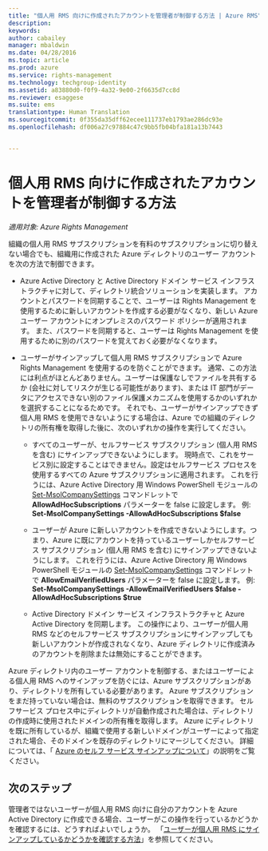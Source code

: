 ```yaml
---
title: "個人用 RMS 向けに作成されたアカウントを管理者が制御する方法 | Azure RMS"
description: 
keywords: 
author: cabailey
manager: mbaldwin
ms.date: 04/28/2016
ms.topic: article
ms.prod: azure
ms.service: rights-management
ms.technology: techgroup-identity
ms.assetid: a83880d0-f0f9-4a32-9e00-2f6635d7cc8d
ms.reviewer: esaggese
ms.suite: ems
translationtype: Human Translation
ms.sourcegitcommit: 0f355da35dff62ecee111737eb1793ae286dc93e
ms.openlocfilehash: df006a27c97884c47c9bb5fb04bfa181a13b7443


---
```




# 個人用 RMS 向けに作成されたアカウントを管理者が制御する方法

*適用対象: Azure Rights Management*


組織の個人用 RMS サブスクリプションを有料のサブスクリプションに切り替えない場合でも、組織用に作成された Azure ディレクトリのユーザー アカウントを次の方法で制御できます。

-   Azure Active Directory と Active Directory ドメイン サービス インフラストラクチャに対して、ディレクトリ統合ソリューションを実装します。 アカウントとパスワードを同期することで、ユーザーは Rights Management を使用するために新しいアカウントを作成する必要がなくなり、新しい Azure ユーザー アカウントにオンプレミスのパスワード ポリシーが適用されます。 また、パスワードを同期すると、ユーザーは Rights Management を使用するために別のパスワードを覚えておく必要がなくなります。

-   ユーザーがサインアップして個人用 RMS サブスクリプションで Azure Rights Management を使用するのを防ぐことができます。 通常、この方法には利点がほとんどありません。ユーザーは保護なしでファイルを共有するか (会社に対してリスクが生じる可能性があります)、または IT 部門がデータにアクセスできない別のファイル保護メカニズムを使用するかのいずれかを選択することになるためです。 それでも、ユーザーがサインアップできず個人用 RMS を使用できないようにする場合は、Azure での組織のディレクトリの所有権を取得した後に、次のいずれかの操作を実行してください。

    -   すべてのユーザーが、セルフサービス サブスクリプション (個人用 RMS を含む) にサインアップできないようにします。  現時点で、これをサービス別に設定することはできません。設定はセルフサービス プロセスを使用するすべての Azure サブスクリプションに適用されます。 これを行うには、Azure Active Directory 用 Windows PowerShell モジュールの [Set-MsolCompanySettings](http://technet.microsoft.com/library/dn194127.aspx) コマンドレットで **AllowAdHocSubscriptions** パラメーターを false に設定します。 例: **Set-MsolCompanySettings -AllowAdHocSubscriptions $false**

    -   ユーザーが Azure に新しいアカウントを作成できないようにします。つまり、Azure に既にアカウントを持っているユーザーしかセルフサービス サブスクリプション (個人用 RMS を含む) にサインアップできないようにします。  これを行うには、Azure Active Directory 用 Windows PowerShell モジュールの [Set-MsolCompanySettings](http://technet.microsoft.com/library/dn194127.aspx) コマンドレットで **AllowEmailVerifiedUsers** パラメーターを false に設定します。 例: **Set-MsolCompanySettings -AllowEmailVerifiedUsers $false -AllowAdHocSubscriptions $true**

    -   Active Directory ドメイン サービス インフラストラクチャと Azure Active Directory を同期します。 この操作により、ユーザーが個人用 RMS などのセルフサービス サブスクリプションにサインアップしても新しいアカウントが作成されなくなり、Azure ディレクトリに作成済みのアカウントを削除または無効にすることができます。

Azure ディレクトリ内のユーザー アカウントを制御する、またはユーザーによる個人用 RMS へのサインアップを防ぐには、Azure サブスクリプションがあり、ディレクトリを所有している必要があります。 Azure サブスクリプションをまだ持っていない場合は、無料のサブスクリプションを取得できます。 セルフサービス プロセス中にディレクトリが自動作成された場合は、ディレクトリの作成時に使用されたドメインの所有権を取得します。 Azure にディレクトリを既に所有しているが、組織で使用する新しいドメインがユーザーによって指定された場合、そのドメインを既存のディレクトリにマージしてください。 詳細については、「 [Azure のセルフ サービス サインアップについて](https://azure.microsoft.com/documentation/articles/active-directory-self-service-signup/)」の説明をご覧ください。


## 次のステップ

管理者ではないユーザーが個人用 RMS 向けに自分のアカウントを Azure Active Directory に作成できる場合、ユーザーがこの操作を行っているかどうかを確認するには、どうすればよいでしょうか。  「[ユーザーが個人用 RMS にサインアップしているかどうかを確認する方法](rms-for-individuals-identify-sign-up.md)」を参照してください。



<!--HONumber=Jun16_HO4-->


